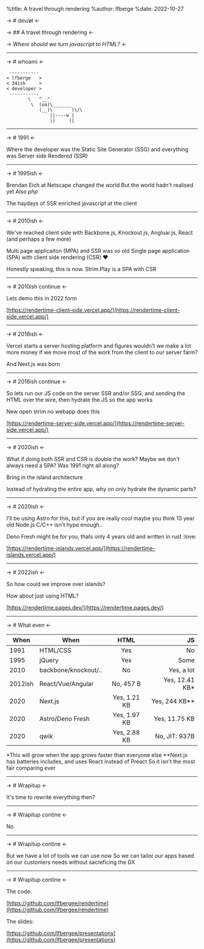 %title: A travel through rendering
%author: lfberge
%date: 2022-10-27

-> # dev/øl <-

-> ## A travel through rendering <-

-> _Where should we turn javascript to HTML?_ <-

---

-> # whoami <-

```
 -----------
< lfberge   >
< 34ish     >
< developer >
 -----------
        \   ^__^
         \  (oo)\_______
            (__)\       )\/\
                ||----w |
                ||     ||
```

---

-> # 1991 <-

Where the developer was the Static Site Generator (SSG)
and everything was Server side Rendered (SSR)

---

-> # 1995ish <-

Brendan Eich at Netscape changed the world
But the world hadn't realised yet
Also _php_

The haydays of SSR enriched javascript at the client

---

-> # 2010ish <-

We've reached client side with Backbone.js, Knockout.js, Angluar.js, React
(and perhaps a few more)

Multi page applicaiton (MPA) and SSR was so old
Single page application (SPA) with client side rendering (CSR) :heart:

Honestly speaking, this is now. Strim.Play is a SPA with CSR

---

-> # 2010ish continue <-

Lets demo this in 2022 form

[https://rendertime-client-side.vercel.app/](https://rendertime-client-side.vercel.app/)

---

-> # 2016ish <-

Vercel starts a server hosting platform
and figures wouldn't we make a lot more money
if we move most of the work from the client
to our server farm?

And Next.js was born

---

-> # 2016ish continue <-

So lets run our JS code on the server SSR and/or SSG,
and sending the HTML over the wire,
then hydrate the JS so the app works

New open strim.no webapp does this

[https://rendertime-server-side.vercel.app/](https://rendertime-server-side.vercel.app/)

---

-> # 2020ish <-

What if doing both SSR and CSR is double the work?
Maybe we don't always need a SPA? Was 1991 right all along?

Bring in the island architecture

Instead of hydrating the entire app, why on only hydrate the dynamic parts?

---

-> # 2020ish <-

I'll be using Astro for this, but if you are really cool
maybe you think 13 year old Node.js C/C++ isn't hype enough..

Deno Fresh might be for you, thats only 4 years old and written in rust :love:

[https://rendertime-islands.vercel.app/](https://rendertime-islands.vercel.app/)

---

-> # 2022ish <-

So how could we improve over islands?

How about just using HTML?

[https://rendertime.pages.dev/](https://rendertime.pages.dev/)

---

-> # What even <-

| When    | When                 |     HTML     |              JS |
| ------- | -------------------- | :----------: | --------------: |
| 1991    | HTML/CSS             |     Yes      |              No |
| 1995    | jQuery               |     Yes      |            Some |
| 2010    | backbone/knockout/.. |      No      |      Yes, a lot |
| 2012ish | React/Vue/Angular    |  No, 457 B   | Yes, 12.41 KB\* |
| 2020    | Next.js              | Yes, 1.21 KB | Yes, 244 KB\*\* |
| 2020    | Astro/Deno Fresh     | Yes, 1.97 KB |   Yes, 11.75 KB |
| 2020    | qwik                 | Yes, 2.88 KB |   No, JIT: 937B |

\*This will grow when the app grows faster than everyone else
\*\*Next.js has batteries includes, and uses React instead of Preact
So it isn't the most fair comparing ever

---

-> # Wrapitup <-

It's time to rewrite everything then?

---

-> # Wrapitup contine <-

No

---

-> # Wrapitup contine <-

But we have a lot of tools we can use now
So we can tailor our apps based on our customers needs
without sacreficing the DX

---

-> # Wrapitup contine <-

The code:

[https://github.com/lfbergee/rendertime](https://github.com/lfbergee/rendertime)

The slides:

[https://github.com/lfbergee/presentations](https://github.com/lfbergee/presentations)
